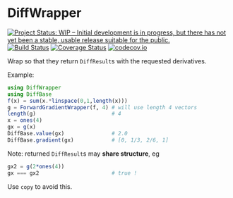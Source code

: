 # DiffWrapper

[![Project Status: WIP – Initial development is in progress, but there has not yet been a stable, usable release suitable for the public.](http://www.repostatus.org/badges/latest/wip.svg)](http://www.repostatus.org/#wip)
[![Build Status](https://travis-ci.org/tpapp/DiffWrapper.jl.svg?branch=master)](https://travis-ci.org/tpapp/DiffWrapper.jl)
[![Coverage Status](https://coveralls.io/repos/tpapp/DiffWrapper.jl/badge.svg?branch=master&service=github)](https://coveralls.io/github/tpapp/DiffWrapper.jl?branch=master)
[![codecov.io](http://codecov.io/github/tpapp/DiffWrapper.jl/coverage.svg?branch=master)](http://codecov.io/github/tpapp/DiffWrapper.jl?branch=master)

Wrap so that they return `DiffResult`s with the requested derivatives.

Example:
```julia
using DiffWrapper
using DiffBase
f(x) = sum(x.*linspace(0,1,length(x)))
g = ForwardGradientWrapper(f, 4) # will use length 4 vectors
length(g)                        # 4
x = ones(4)
gx = g(x)
DiffBase.value(gx)               # 2.0
DiffBase.gradient(gx)            # [0, 1/3, 2/6, 1]
```

Note: returned `DiffResult`s may **share structure**, eg
```julia
gx2 = g(2*ones(4))
gx === gx2                       # true !
```
Use `copy` to avoid this.
